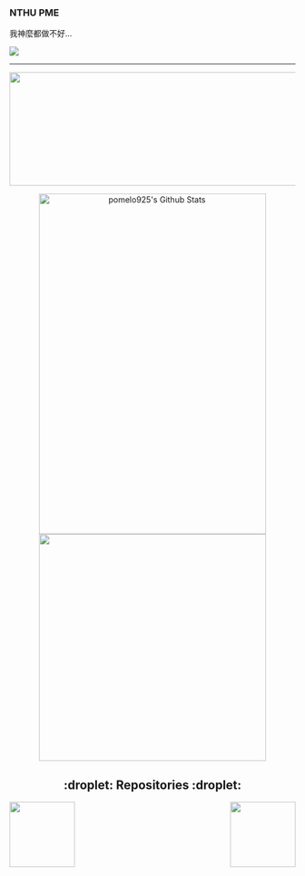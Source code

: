 ### NTHU PME

我神麼都做不好...

![](https://komarev.com/ghpvc/?username=pomelo925)

<hr>

<p align = "center">
 <img  src="https://github-readme-streak-stats.herokuapp.com/?user=pomelo925&show_icons=true&locale=en&layout=compact&theme=radical&line_height=0" width="700" height="200"/>
</p> 

<p align="center">
  <a href="https://github.com/pomelo925/">
     <img align="center" src="https://github-readme-stats-sigma-five.vercel.app/api?username=pomelo925&show_icons=true&theme=radical&include_all_commits=true&hide_border=false&hide=prs,issues,contribs&count_private=true"
        alt="pomelo925's Github Stats" height="600" width="400"/>
  </a>
   <a href="https://github.com/pomelo925">
       <img 
         align="center" 
         src="https://github-readme-stats-sigma-five.vercel.app/api/top-langs/?username=pomelo925&layout=compact&hide_border=false&theme=radical" 
         width="400"/>
    </a>
</p>

<h2 align="center">:droplet:  Repositories :droplet:</h2>

<div width="100%" align="center">
<a align="left" href="https://github.com/pomelo925/TEL_ros.git" title="TEL_ros"><img align="left" height="115" src="https://github-readme-stats.vercel.app/api/pin/?username=pomelo925&repo=TEL_ros&theme=react&border_color=61dafb&border_radius=10"></a><a align="right" href="https://github.com/pomelo925/TEL_stm32.git" title="Data Structures"><img align="right" height="115" src="https://github-readme-stats.vercel.app/api/pin/?username=pomelo925&repo=TEL_stm32&theme=react&border_color=61dafb&border_radius=10"></a> 
</div>
